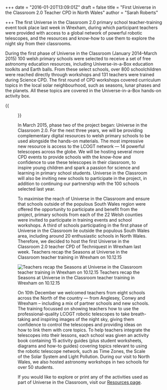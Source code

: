 +++
date = "2016-01-20T13:09:01Z"
draft = false
title = "First Universe in the Classroom 2.0 Teacher CPD in North Wales"
author = "Sarah Roberts"

+++
The first Universe in the Classroom 2.0 primary school teacher-training event took place last week in Wrexham, during which participant teachers were provided with access to a global network of powerful robotic telescopes, and the resources and know-how to use them to explore the night sky from their classrooms.

During the first phase of Universe in the Classroom (January 2014–March 2015) 100 welsh primary schools were selected to receive a set of free astronomy education resources, including Universe-in-a-Box education toolkits and Earth balls. From these select schools, over 800 schoolchildren were reached directly through workshops and 131 teachers were trained during Science CPD. The first round of CPD workshops covered curriculum topics in the local solar neighbourhood, such as seasons, lunar phases and the planets. All these topics are covered in the Universe-in-a-Box hands-on activity box.

{{<figure src="/images/resources.jpg" title="Selections of materials teachers were given during the first Universe in the Classroom 2.0 teacher training event." >}}

In March 2015, phase two of the project began: Universe in the Classroom 2.0. For the next three years, we will be providing complementary digital resources to welsh primary schools to be used alongside the hands-on materials. The most impressive new resource is access to the LCOGT network — 14 powerful telescopes across the globe. We will be hosting several more CPD events to provide schools with the know-how and confidence to use these telescopes in their classroom, to inspire young children and spark a passion for science and learning in primary school students. Universe in the Classroom will also be inviting new schools to participate in the project, in addition to continuing our partnership with the 100 schools selected last year.

To maximise the reach of Universe in the Classroom and ensure that schools outside of the populous South Wales region were offered the opportunity to participate and benefit from the project, primary schools from each of the 22 Welsh counties were invited to participate in training events and school workshops. A third of schools participating in the first phase of Universe in the Classroom lie outside the populous South Wales area, including around 20 enthusiastic schools in North Wales. Therefore, we decided to host the first Universe in the Classroom 2.0 teacher CPD of Techniquest in Wrexham last week.
Teachers recap the Seasons at Universe in the Classroom teacher training in Wrexham on 10.12.15

![Teachers recap the Seasons at Universe in the Classroom teacher training in Wrexham on 10.12.15 Teachers recap the Seasons at Universe in the Classroom teacher training in Wrexham on 10.12.15](/images/teachertraining_1012.jpg)

On 10th December we welcomed teachers from eight schools across the North of the country — from Anglesey, Conwy and Wrexham – including a mix of partner schools and new schools. The training focussed on showing teachers how to use the professional-quality LCOGT robotic telescopes to take breath-taking and inspiring images of the night sky, giving them confidence to control the telescopes and providing ideas on how to link them with core topics. To help teachers integrate the telescopes into their lessons, each school was given an activity book containing 15 activity guides (plus student worksheets, diagrams and how-to guides) covering topics relevant to using the robotic telescope network, such as Time Zones, the Scale of the Solar System and Light Pollution. During our visit to North Wales, we also hosted astronomy workshops in two schools for over 50 students.

If you would like to explore or print any of the activities used as part of Universe in the Classroom, visit our [Resources page](/resources/).

<script>
  (function(i,s,o,g,r,a,m){i['GoogleAnalyticsObject']=r;i[r]=i[r]||function(){
  (i[r].q=i[r].q||[]).push(arguments)},i[r].l=1*new Date();a=s.createElement(o),
  m=s.getElementsByTagName(o)[0];a.async=1;a.src=g;m.parentNode.insertBefore(a,m)
  })(window,document,'script','https://www.google-analytics.com/analytics.js','ga');

  ga('create', 'UA-82677354-1', 'auto');
  ga('send', 'pageview');

</script>
